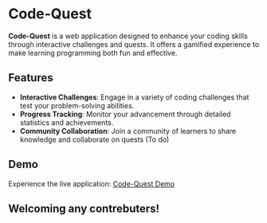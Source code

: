 # Code-Quest

**Code-Quest** is a web application designed to enhance your coding skills through interactive challenges and quests. It offers a gamified experience to make learning programming both fun and effective.

## Features

- **Interactive Challenges**: Engage in a variety of coding challenges that test your problem-solving abilities.
- **Progress Tracking**: Monitor your advancement through detailed statistics and achievements.
- **Community Collaboration**: Join a community of learners to share knowledge and collaborate on quests (To do)

## Demo

Experience the live application: [Code-Quest Demo](https://debugit.netlify.app/)

## Welcoming any contrebuters!

   
